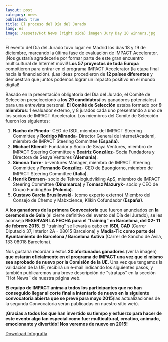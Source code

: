 ```yaml
---
layout: post
category: news
published: true
title: El proceso del Día del Jurado
lang: es
image: /assets/Hot News (right side) imagen Jury Day 20 winners.jpg
---
```


El evento del Día del Jurado tuvo lugar en Madrid los días 18 y 19 de diciembre, marcando la última fase de evaluación de IMPACT Accelerator. 
¡Nos gustaría agradecerle por formar parte de este gran encuentro multicultural de Internet móvil!
**Los 57 proyectos de toda Europa** compitieron para entrar en el programa IMPACT Accelerator
(la etapa final hacia la financiación). ¡Las ideas procedieron de **12 países diferentes** y demuestran que juntos podemos lograr un impacto positivo en el mundo digital!

Basado en la presentación obligatoria del Día del Jurado, el Comité de Selección preseleccionó a **los 29 candidatos**(los ganadores potenciales) para una entrevista personal. 
**El Comité de Selección** estaba formado por **9 miembros**: 1 evaluador externo, y 8 jurados cada uno presentando a uno de los socios de IMPACT Accelerator.
  Los miembros del Comité de Selección fueron los siguientes:
   1. **Nacho de Pinedo**- CEO de ISDI, miembro del IMPACT Steering Committee y **Rodrigo Miranda**- Director General de internetAcademi, miembro de IMPACT Steering Committee **(España)**.
   2. **Michael Kliendl**- Fundador y Socio de Seaya Ventures, miembro de IMPACT Steering Committee y **Beatriz González**- Socia Fundadora y Directora de Seaya Ventures **(Alemania)**.
   3. **Simona Torre**- b-ventures Manager, miembro de IMPACT Steering Committee y **Fernando González**- CEO de Buongiorno, miembro de IMPACT Steering Committee **(Italia)**.
   4. **Henrik Brorsen**- socio de Teknologiudvikling ApS, miembro de IMPACT Steering Committee **(Dinamarca)** y **Tomasz Mazuryk**- socio y CEO de Grupo FundingBox **(Polonia)**.
   5. **Gustavo García Brusilowski**- (como experto externo) Miembro del Consejo de Chemo y Mabxcience, Klikin Cofundador **(España)**.
    
   A **los ganadores de la primera Convocatoria** que fueron anunciados en **la ceremonia de Gala** (el cierre definitivo del evento del Día del Jurado), se les aconseja **RESERVAR  LA FECHA para el "training" en Barcelona, del 02- 11 de febrero 2015.**
El "training" se llevará a cabo en **ISDI, CAD** (Carrer Diputació 37, Interior 2A - 08015 Barcelona) y **Madia-Tic como parte del Ayuntamiento de Barcelona / Barcelona Activa** (Carrer de Sancho de Ávila, 133 08018 Barcelona).
 
Nos gustaría recordar a estos **20 afortunados ganadores** (ver la imagen) **que estarán oficialmente en el programa de IMPACT una vez que el mismo sea aprobado de nuevo por la Comisión de la UE.** Una vez que tengamos la validación de la UE, recibirá un e-mail indicando los siguientes pasos, y también publicaremos una breve descripción de "stratups" en la sección ¨Hot News¨ de nuestra página web.

**El equipo de IMPACT anima a todos los participantes que no han conseguido llegar al corte final a intentarlo de nuevo en la siguiente convocatoria abierta que se prevé para mayo 2015**(las actualizaciones de la segunda Convocatoria serán publicadas en nuestro sitio web).

**¡Gracias a todos los que han invertido su tiempo y esfuerzo para hacer de este evento algo tan especial como fue: multicultural, creativo, animado, emocionante y divertido! Nos veremos de nuevo en 2015!**

<a href="/assets/Hot News (right side) imagen Jury Day 20 winners.jpg"><i class="icon-download-1"></i>Download Infografía</a>